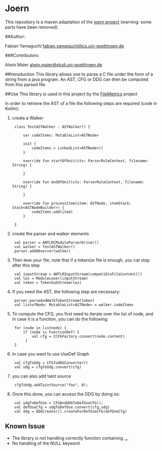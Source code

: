 # Joern

This repository is a maven adaptation of the [joern project](https://github.com/fabsx00/joern) (warning: some parts have been removed).

##Author: 

Fabian Yamaguchi <fabian.yamaguchi@cs.uni-goettingen.de>
           
###Contributors:
           
Alwin Maier <alwin.maier@stud.uni-goettingen.de>


##Introduction
This library allows one to parse a C file under the form of a string from a java program.
An AST, CFG or DDG can then be computed from this parsed file.

##Use
This library is used in this project by the [FileMetrics](https://github.com/electricalwind/FilesMetrics.md) project
    
In order to retrieve the AST of a file the following steps are required (code in Kotlin):

1. create a Walker
    
        class TestASTWalker : ASTWalker() {

            var codeItems: MutableList<ASTNode>

            init {
                codeItems = LinkedList<ASTNode>()
            }

            override fun startOfUnit(ctx: ParserRuleContext, filename: String) {

            }

            override fun endOfUnit(ctx: ParserRuleContext, filename: String) {

            }

            override fun processItem(item: ASTNode, itemStack: Stack<ASTNodeBuilder>) {
                codeItems.add(item)
            }

        }

2. create the parser and walker elements
        
        val parser = ANTLRCModuleParserDriver()
        val walker = TestASTWalker()
        parser.addObserver(walker)  

3. Then lexe your file, note that if a tokenize file is enough, you cat stop after this step
        
        val inputStream = ANTLRInputStream(compatibleFileContent())
        val lex = ModuleLexer(inputStream)
        val token = TokenSubStream(lex)
        
4. If you need the AST, the following step are necessary:
        
        parser.parseAndWalkTokenStream(token)
        val listofNode: MutableList<ASTNode> = walker.codeItems
        
5. To compute the CFG, you first need to iterate over the list of node, and in case it is a function, you can do the following:

        for (node in listnode) {
            if (node is FunctionDef) {
                val cfg = CCFGFactory.convert(node.content)
             }
        }
        
6. In case you want to use UseDef Graph 

        val cfgToUdg = CFGToUDGConverter()
        val udg = cfgToUdg.convert(cfg)

7. you can also add taint source

        cfgToUdg.addTaintSource("foo", 0);
        
8. Once this done, you can access the DDG by doing so:
        
        val udgToDefUse = CFGAndUDGToDefUseCFG();
        val defUseCfg = udgToDefUse.convert(cfg,udg)
        val ddg = DDGCreator().createForDefUseCFG(defUseCfg)
       
        
 
      
## Known Issue
* The library is not handling correctly function containing __ 
* No handling of the NULL keyword